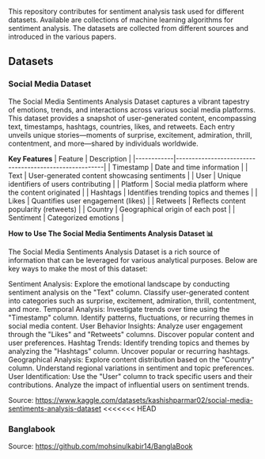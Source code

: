 This repository contributes for sentiment analysis task used for different datasets. Available are collections of machine learning algorithms for sentiment analysis. The datasets are collected from different sources and introduced in the various papers.

## Datasets
### Social Media Dataset
The Social Media Sentiments Analysis Dataset captures a vibrant tapestry of emotions, trends, and interactions across various social media platforms. This dataset provides a snapshot of user-generated content, encompassing text, timestamps, hashtags, countries, likes, and retweets. Each entry unveils unique stories—moments of surprise, excitement, admiration, thrill, contentment, and more—shared by individuals worldwide.

**Key Features**
| Feature    | Description                                           |
|------------|-------------------------------------------------------|
| Timestamp  | Date and time information                             |
| Text       | User-generated content showcasing sentiments          |
| User       | Unique identifiers of users contributing              |
| Platform   | Social media platform where the content originated    |
| Hashtags   | Identifies trending topics and themes                 |
| Likes      | Quantifies user engagement (likes)                    |
| Retweets   | Reflects content popularity (retweets)                |
| Country    | Geographical origin of each post                      |
| Sentiment  | Categorized emotions                                  |

**How to Use The Social Media Sentiments Analysis Dataset 📊**

The Social Media Sentiments Analysis Dataset is a rich source of information that can be leveraged for various analytical purposes. Below are key ways to make the most of this dataset:

Sentiment Analysis: Explore the emotional landscape by conducting sentiment analysis on the "Text" column. Classify user-generated content into categories such as surprise, excitement, admiration, thrill, contentment, and more.
Temporal Analysis: Investigate trends over time using the "Timestamp" column. Identify patterns, fluctuations, or recurring themes in social media content.
User Behavior Insights: Analyze user engagement through the "Likes" and "Retweets" columns. Discover popular content and user preferences.
Hashtag Trends: Identify trending topics and themes by analyzing the "Hashtags" column. Uncover popular or recurring hashtags.
Geographical Analysis: Explore content distribution based on the "Country" column. Understand regional variations in sentiment and topic preferences.
User Identification: Use the "User" column to track specific users and their contributions. Analyze the impact of influential users on sentiment trends.

Source: https://www.kaggle.com/datasets/kashishparmar02/social-media-sentiments-analysis-dataset
<<<<<<< HEAD


### Banglabook 

Source: https://github.com/mohsinulkabir14/BanglaBook
